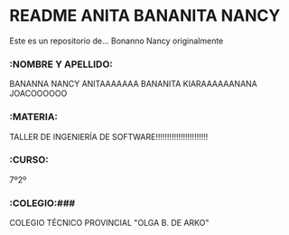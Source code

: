# README ANITA BANANITA NANCY #
Este es un repositorio de...
Bonanno Nancy originalmente

### :NOMBRE Y APELLIDO: ###
BANANNA NANCY
ANITAAAAAAA BANANITA
KIARAAAAAANANA
JOACOOOOOO

### :MATERIA: ###
TALLER DE INGENIERÍA DE SOFTWARE!!!!!!!!!!!!!!!!!!!!!!!

### :CURSO: ###
7º2º

### :COLEGIO:###
COLEGIO TÉCNICO PROVINCIAL "OLGA B. DE ARKO"

